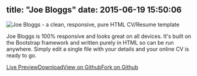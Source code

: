 title: "Joe Bloggs"
date: 2015-06-19 15:50:06
---
![Joe Bloggs - a clean, responsive, pure HTML CV/Resume template](/css/images/joebloggs.png "Joe Bloggs")

Joe Bloggs is 100% responsive and looks great on all devices. It's built on the Bootstrap framework and written purely in HTML so can be run anywhere. Simply edit a single file with your details and your online CV is ready to go.
<div class="btn-banner"><div class="btn-banner-inner">
	<a class="btn" target="_blank" href="http://www.codeecho.co.uk/joebloggs">Live Preview</a><a class="btn" target="_blank" href="https://github.com/codeecho/joebloggs/releases/latest">Download</a><a class="btn" target="_blank" href="https://github.com/codeecho/joebloggs">View on Github</a><a class="btn" target="_blank" href="https://github.com/codeecho/joebloggs">Fork on Github</a></div>
</div>

